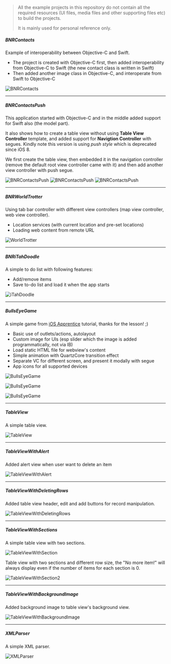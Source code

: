 
> All the example projects in this repository do not contain all the required resources (UI files, media files and other supporting files etc) to build the projects.
>
> It is mainly used for personal reference only.

##### BNRContacts #####

Example of interoperability between Objective-C and Swift.

- The project is created with Objective-C first, then added interoperability from Objective-C to Swift (the new contact class is written in Swift)
- Then added another image class in Objective-C, and interoperate from Swift to Objective-C

![BNRContacts](http://choonsiong.com/public/pic/BNRContacts.png)

- - -

##### BNRContactsPush #####

This application started with Objective-C and in the middle added support for Swift also (the model part).

It also shows how to create a table view without using **Table View Controller** template, and added support for **Navigtion Controller** with segues. Kindly note this version is using *push style* which is deprecated since iOS 8.

We first create the table view, then embedded it in the navigation controller (remove the default root view controller came with it) and then add another view controller with push segue.

![BNRContactsPush](http://choonsiong.com/public/pic/BNRContactsPush1.png)
![BNRContactsPush](http://choonsiong.com/public/pic/BNRContactsPush2.png)
![BNRContactsPush](http://choonsiong.com/public/pic/BNRContactsPush3.png)

- - -

##### BNRWorldTrotter #####

Using tab bar controller with different view controllers (map view controller, web view controller).

- Location services (with current location and pre-set locations)
- Loading web content from remote URL

![WorldTrotter](http://choonsiong.com/public/pic/BNRWorldTrotter-1.png)

- - -

##### BNRiTahDoodle #####

A simple to do list with following features:

- Add/remove items
- Save to-do list and load it when the app starts

![iTahDoodle](http://choonsiong.com/public/pic/BNRiTahDoodle.png)

- - -

##### BullsEyeGame #####

A simple game from [iOS Apprentice](https://store.raywenderlich.com/products/ios-apprentice) tutorial, thanks for the lesson! ;)

- Basic use of outlets/actions, autolayout
- Custom image for UIs (esp slider which the image is added programmatically, not via IB)
- Load static HTML file for webview's content
- Simple animation with QuartzCore transition effect
- Separate VC for different screen, and present it modally with segue
- App icons for all supported devices

![BullsEyeGame](http://choonsiong.com/public/pic/bulleye1.jpg)

![BullsEyeGame](http://choonsiong.com/public/pic/bulleye2.jpg)

![BullsEyeGame](http://choonsiong.com/public/pic/bulleye3.jpg)

- - -

##### TableView #####

A simple table view.

![TableView](http://choonsiong.com/public/pic/tableview-20170603.png)

- - -

##### TableViewWithAlert #####

Added alert view when user want to delete an item

![TableViewWithAlert](http://choonsiong.com/public/pic/tableviewwithalert-20170608.png)

- - -

##### TableViewWithDeletingRows #####

Added table view header, edit and add buttons for record manipulation.

![TableViewWithDeletingRows](http://choonsiong.com/public/pic/tableviewwithdeletingrows-20170608.png)

- - -

##### TableViewWithSections #####

A simple table view with two sections.

![TableViewWithSection](http://choonsiong.com/public/pic/tableviewsection-20170603.png)

Table view with two sections and different row size, the "No more item!" will always display even if the number of items for each section is 0.

![TableViewWithSection2](http://choonsiong.com/public/pic/tableviewsection2-20170603.png)

- - -

##### TableViewWithBackgroundImage #####

Added background image to table view's background view.

![TableViewWithBackgroundImage](http://choonsiong.com/public/pic/tableviewsection3-20170603.png)

- - -

##### XMLParser #####

A simple XML parser.

![XMLParser](http://choonsiong.com/public/pic/xmlparser2.png)